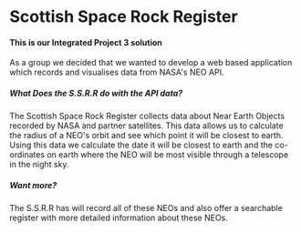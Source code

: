 # Scottish Space Rock Register

#### This is our Integrated Project 3 solution
As a group we decided that we wanted to develop
a web based application which records and visualises
data from NASA's NEO API.

##### What Does the S.S.R.R do with the API data?
The Scottish Space Rock Register collects data about Near
Earth Objects recorded by NASA and partner satellites.
This data allows us to calculate the radius of a NEO's orbit
and see which point it will be closest to earth. Using this
data we calculate the date it will be closest to earth and
the co-ordinates on earth where the NEO will be most visible
through a telescope in the night sky.

##### Want more?
The S.S.R.R has will record all of these NEOs and also
offer a searchable register with more detailed information
about these NEOs. 
